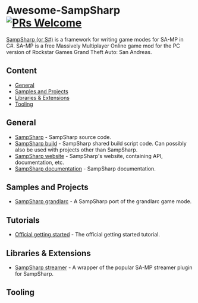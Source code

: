 # Awesome-SampSharp [![PRs Welcome](https://img.shields.io/badge/PRs-welcome-brightgreen.svg?style=flat-square)](http://makeapullrequest.com) 
[SampSharp (or S#)](https://github.com/ikkentim/SampSharp) is a framework for writing game modes for SA-MP in C#. SA-MP is a free Massively Multiplayer Online game mod for the PC version of Rockstar Games Grand Theft Auto: San Andreas. 

## Content

* [General](#general)
* [Samples and Projects](#samples-and-projects)
* [Libraries & Extensions](#libraries--extensions)
* [Tooling](#tooling)

## General
- [SampSharp](https://github.com/ikkentim/SampSharp) - SampSharp source code.
- [SampSharp build](https://github.com/ikkentim/SampSharp-build) - SampSharp shared build script code. Can possibly also be used with projects other than SampSharp. 
- [SampSharp website](https://sampsharp.net/) - SampSharp's website, containing API, documentation, etc. 
- [SampSharp documentation](https://github.com/SampSharp/docs) - SampSharp documentation.

## Samples and Projects
- [SampSharp grandlarc](https://github.com/ikkentim/SampSharp-grandlarc) -  A SampSharp port of the grandlarc game mode. 

## Tutorials
- [Official getting started](https://sampsharp.net/getting-started) - The official getting started tutorial. 

## Libraries & Extensions
- [SampSharp streamer](https://github.com/ikkentim/SampSharp-streamer) - A wrapper of the popular SA-MP streamer plugin for SampSharp. 

## Tooling
